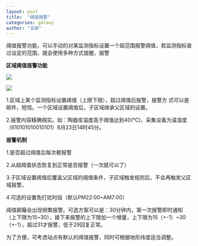 ```yaml
---
layout: post
title:  "阈值报警"
categories: galaxy
author: "王耕"
---
```


  阈值报警功能，可以手动的对某监测指标设置一个超范围报警阈值，若监测指标查过设定的范围，就会使用多种方式提醒，报警

**区域阈值报警功能**

  ![]({{site.mirror_url}}/assets/uploads/2015-02-25-alarm1.jpg)
  
  ![]({{site.mirror_url}}/assets/uploads/2015-02-25-alarm2.jpg)

  
  1.区域上某个监测指标设置阈值（上限下限），超过阈值后报警，报警方 式可以是邮件，短信。一个区域设置阈值后，子区域继承父区域的设置。
  
  2.报警内容精确翔实。如：陶器库温度高于阈值达到40(℃)，采集设备为温湿度（610101010010101）8月23日14时45分。

**报警机制**
  
  1.是否超过阈值后每次都报警
  
  2.从超阈值状态恢复到正常是否报警（一次就可以了）
  
  3.子区域设置阈值后覆盖父区域的阈值条件，子区域触发规则后，不会再触发父区域报警。
  
  4.可选的设置免打扰时段（默认PM22:00~AM7:00）


  阈值颠簸会出现频繁报警。可选方案可以是：30分钟内，第一次报警即时通知（上下限为15~30），接下来报警的上下限加一个增量，上下限为15（+-1）~30（+-1），超过31才报警，低于29回复正常。
 
  为了方便，可考虑站点有默认的阈值报警，同时可根据地形纬度适当调整。